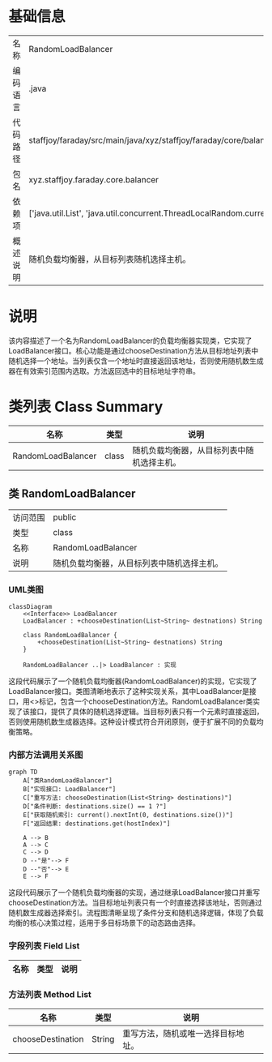 # 基础信息

|      |      |
|------|------|
| 名称 | RandomLoadBalancer |
| 编码语言 | .java |
| 代码路径 | staffjoy/faraday/src/main/java/xyz/staffjoy/faraday/core/balancer/RandomLoadBalancer.java |
| 包名 | xyz.staffjoy.faraday.core.balancer |
| 依赖项 | ['java.util.List', 'java.util.concurrent.ThreadLocalRandom.current'] |
| 概述说明 | 随机负载均衡器，从目标列表随机选择主机。 |

# 说明

该内容描述了一个名为RandomLoadBalancer的负载均衡器实现类，它实现了LoadBalancer接口。核心功能是通过chooseDestination方法从目标地址列表中随机选择一个地址。当列表仅含一个地址时直接返回该地址，否则使用随机数生成器在有效索引范围内选取。方法返回选中的目标地址字符串。

# 类列表 Class Summary

| 名称   | 类型  | 说明 |
|-------|------|-------------|
| RandomLoadBalancer | class | 随机负载均衡器，从目标列表中随机选择主机。 |



## 类 RandomLoadBalancer

|      |      |
|------|------|
| 访问范围 | public |
| 类型 | class |
| 名称 | RandomLoadBalancer |
| 说明 | 随机负载均衡器，从目标列表中随机选择主机。 |


### UML类图

```mermaid
classDiagram
    <<Interface>> LoadBalancer
    LoadBalancer : +chooseDestination(List~String~ destnations) String
    
    class RandomLoadBalancer {
        +chooseDestination(List~String~ destnations) String
    }
    
    RandomLoadBalancer ..|> LoadBalancer : 实现
```

这段代码展示了一个随机负载均衡器(RandomLoadBalancer)的实现，它实现了LoadBalancer接口。类图清晰地表示了这种实现关系，其中LoadBalancer是接口，用<<Interface>>标记，包含一个chooseDestination方法。RandomLoadBalancer类实现了该接口，提供了具体的随机选择逻辑。当目标列表只有一个元素时直接返回，否则使用随机数生成器选择。这种设计模式符合开闭原则，便于扩展不同的负载均衡策略。


### 内部方法调用关系图

```mermaid
graph TD
    A["类RandomLoadBalancer"]
    B["实现接口: LoadBalancer"]
    C["重写方法: chooseDestination(List<String> destinations)"]
    D["条件判断: destinations.size() == 1 ?"]
    E["获取随机索引: current().nextInt(0, destinations.size())"]
    F["返回结果: destinations.get(hostIndex)"]

    A --> B
    A --> C
    C --> D
    D --"是"--> F
    D --"否"--> E
    E --> F
```

这段代码展示了一个随机负载均衡器的实现，通过继承LoadBalancer接口并重写chooseDestination方法。当目标地址列表只有一个时直接选择该地址，否则通过随机数生成器选择索引。流程图清晰呈现了条件分支和随机选择逻辑，体现了负载均衡的核心决策过程，适用于多目标场景下的动态路由选择。

### 字段列表 Field List

| 名称  | 类型  | 说明 |
|-------|-------|------|

### 方法列表 Method List

| 名称  | 类型  | 说明 |
|-------|-------|------|
| chooseDestination | String | 重写方法，随机或唯一选择目标地址。 |





